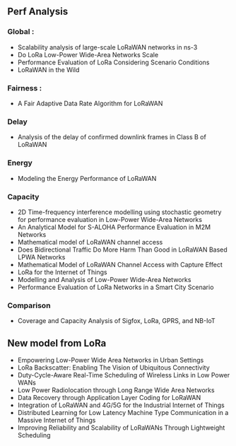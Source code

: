 ## Perf Analysis

### Global :
- Scalability analysis of large-scale LoRaWAN networks in ns-3
- Do LoRa Low-Power Wide-Area Networks Scale
- Performance Evaluation of LoRa Considering Scenario Conditions
- LoRaWAN in the Wild

### Fairness :
- A Fair Adaptive Data Rate Algorithm for LoRaWAN

### Delay
- Analysis of the delay of confirmed downlink frames in Class B of LoRaWAN

### Energy
- Modeling the Energy Performance of LoRaWAN

### Capacity
- 2D Time-frequency interference modelling using stochastic geometry for performance evaluation in Low-Power Wide-Area Networks
- An Analytical Model for S-ALOHA Performance Evaluation in M2M Networks
- Mathematical model of LoRaWAN channel access
- Does Bidirectional Traffic Do More Harm Than Good in LoRaWAN Based LPWA Networks
- Mathematical Model of LoRaWAN Channel Access with Capture Effect
- LoRa for the Internet of Things
- Modelling and Analysis of Low-Power Wide-Area Networks
- Performance Evaluation of LoRa Networks in a Smart City Scenario

### Comparison
- Coverage and Capacity Analysis of Sigfox, LoRa, GPRS, and NB-IoT

## New model from LoRa
- Empowering Low-Power Wide Area Networks in Urban Settings
- LoRa Backscatter: Enabling The Vision of Ubiquitous Connectivity
- Duty-Cycle-Aware Real-Time Scheduling of Wireless Links in Low Power WANs
- Low Power Radiolocation through Long Range Wide Area Networks
- Data Recovery through Application Layer Coding for LoRaWAN
- Integration of LoRaWAN and 4G/5G for the Industrial Internet of Things
- Distributed Learning for Low Latency Machine Type Communication in a Massive Internet of Things
- Improving Reliability and Scalability of LoRaWANs Through Lightweight Scheduling
